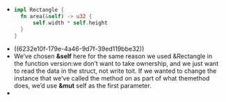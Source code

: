 - ``` rust
  impl Rectangle {
  	fn area(&self) -> u32 {
        self.width * self.height   
  	}
  }
  ```
- ((6232e10f-179e-4a46-9d7f-39ed119bbe32))
- We’ve chosen **&self** here for the same reason we used &Rectangle in the function version:we don’t want to take ownership, and we just want to read the data in the struct, not write toit. If we wanted to change the instance that we’ve called the method on as part of what themethod does, we’d use **&mut** self as the first parameter.
-